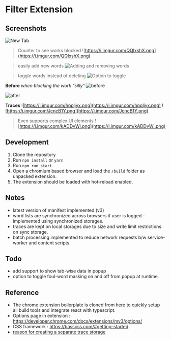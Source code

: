 # Filter Extension

## Screenshots
![New Tab](https://i.imgur.com/Syl2kh7.png)

> Counter to see works blocked
> ![https://i.imgur.com/QQIxshX.png](https://i.imgur.com/QQIxshX.png)

> easily add new words
> ![Adding and removing words](https://i.imgur.com/18b6gvA.png)

> toggle words instead of deleting
> ![Option to toggle ](https://i.imgur.com/5J8plJ4.png)


**Before**
*when blocking the work "silly"*
![before](https://i.imgur.com/WKRkUXO.png)

![after](https://i.imgur.com/HKWjNVV.png)

**Traces**
![https://i.imgur.com/hppljyx.png](https://i.imgur.com/hppljyx.png)
![https://i.imgur.com/JcncB1Y.png](https://i.imgur.com/JcncB1Y.png)

> Even supports complex UI elements
![https://i.imgur.com/kADDvWi.png](https://i.imgur.com/kADDvWi.png)

## Development
1. Clone the repository
2. Run `npm install` or `yarn`
3. Run `npm run start`
4. Open a chromium based browser and load the `/build` folder as unpacked extension.
5. The extension should be loaded with hot-reload enabled.

## Notes
- latest version of manifest implemented (v3)
- word lists are synchronized across browsers if user is logged - implemented using synchronized storages.
- traces are kept on local storages due to size and write limit restrictions on sync storage.
- batch processing implemented to reduce network requests b/w service-worker and content scripts.

## Todo
- add support to show tab-wise data in popup
- option to toggle foul-word masking on and off from popup at runtime.


## Reference 
- The chrome extension boilerplate is cloned from [here](https://github.com/lxieyang/chrome-extension-boilerplate-react) to quickly setup all build tools and integrate react with typescript.
- Options page in extension : https://developer.chrome.com/docs/extensions/mv3/options/
- CSS framework : https://basscss.com/#getting-started
- [reason for creating a separate trace storage](https://stackoverflow.com/questions/7700987/performance-of-key-lookup-in-javascript-object)